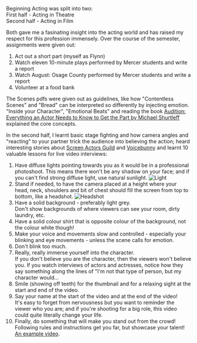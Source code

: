 Beginning Acting was split into two:\
First half - Acting in Theatre\
Second half - Acting in Film

Both gave me a fasinating insight into the acting world and has raised my respect for this profession immensely. Over the course of the semester, assignments were given out:
1. Act out a short part (myself as Flynn)
2. Watch eleven 10-minute plays performed by Mercer students and write a report
3. Watch August: Osage County performed by Mercer students and write a report
4. Volunteer at a food bank

The Scenes pdfs were given out as guidelines, like how "Contentless Scenes" and "Bread" can be interpreted so differently by injecting emotion. "Inside your Character", "Emotional Beats" and reading the book [Audition: Everything an Actor Needs to Know to Get the Part by Michael Shurtleff](https://books.google.co.uk/books/about/Audition.html?id=fpgBxuScPEsC&redir_esc=y) explained the core concepts.

In the second half, I learnt basic stage fighting and how camera angles and "reacting" to your partner trick the audience into believing the action; heard interesting stories about [Screen Actors Guild](https://www.sagaftra.org/) and [Voicebunny](https://voicebunny.com/) and learnt 10 valuable lessons for live video interviews:
1. Have diffuse lights pointing towards you as it would be in a professional photoshoot. This means there won't be any shadow on your face; and if you can't find strong diffuse light, use natural sunlight.
![Light](https://imgur.com/00vT20E.jpg)
2. Stand if needed, to have the camera placed at a height where your head, neck, shoulders and bit of chest should fill the screen from top to bottom, like a headshot.
![Headshot](https://imgur.com/Bh0TNeQ.jpg)
3. Have a solid background - preferably light grey.\
Don't show backgrounds of where viewers can see your room, dirty laundry, etc.
4. Have a solid colour shirt that is opposite colour of the background, not the colour white though!
5. Make your voice and movements slow and controlled - especially your blinking and eye movements - unless the scene calls for emotion.
6. Don't blink too much.
7. Really, really immerse yourself into the character.\
If you don't believe you are the character, then the viewers won't believe you. If you watch interviews of actors and actresses, notice how they say something along the lines of "I'm not that type of person, but my character would...
8. Smile (showing off teeth) for the thumbnail and for a relaxing sight at the start and end of the video.
9. Say your name at the start of the video and at the end of the video!\
It's easy to forget from nervousness but you want to reminder the viewer who you are; and if you're shooting for a big role, this video could quite literally change your life.
10. Finally, do something that will make you stand out from the crowd!\
Following rules and instructions get you far, but showcase your talent!\
[An example video](https://www.youtube.com/watch?v=h8YJt6iQPNA).
